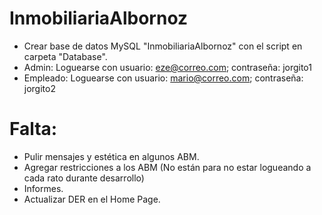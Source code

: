 # InmobiliariaAlbornoz

* Crear base de datos MySQL "InmobiliariaAlbornoz" con el script en carpeta "Database".
* Admin: Loguearse con usuario: eze@correo.com; contraseña: jorgito1
* Empleado: Loguearse con usuario: mario@correo.com; contraseña: jorgito2


# Falta:

* Pulir mensajes y estética en algunos ABM.
* Agregar restricciones a los ABM (No están para no estar logueando a cada rato durante desarrollo)
* Informes.
* Actualizar DER en el Home Page.
